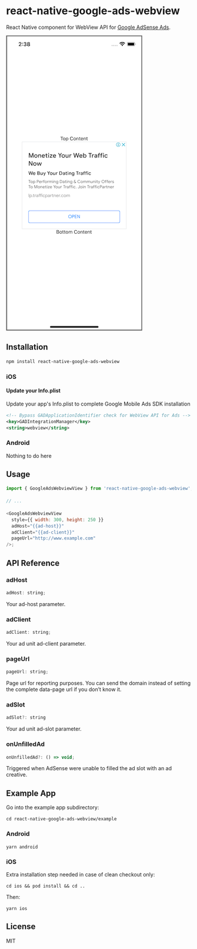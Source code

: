 # react-native-google-ads-webview

React Native component for WebView API for [Google AdSense Ads](https://support.google.com/admanager/answer/11893859).

![](example/examle.png)

## Installation

```sh
npm install react-native-google-ads-webview
```

### iOS

#### Update your Info.plist

Update your app's Info.plist to complete Google Mobile Ads SDK installation

```xml
<!-- Bypass GADApplicationIdentifier check for WebView API for Ads -->
<key>GADIntegrationManager</key>
<string>webview</string>
```

### Android

Nothing to do here

## Usage

```js
import { GoogleAdsWebviewView } from 'react-native-google-ads-webview';

// ...

<GoogleAdsWebviewView
  style={{ width: 300, height: 250 }}
  adHost="{{ad-host}}"
  adClient="{{ad-client}}"
  pageUrl="http://www.example.com"
/>;
```

## API Reference

### adHost

```js
adHost: string;
```

Your ad-host parameter.

### adClient

```js
adClient: string;
```

Your ad unit ad-client parameter.

### pageUrl

```js
pageUrl: string;
```

Page url for reporting purposes. You can send the domain instead of setting the complete data-page url if you don’t know it.

### adSlot

```js
adSlot?: string
```

Your ad unit ad-slot parameter.

### onUnfilledAd

```js
onUnfilledAd?: () => void;
```

Triggered when AdSense were unable to filled the ad slot with an ad creative.

## Example App

Go into the example app subdirectory:

```console
cd react-native-google-ads-webview/example
```

### Android

```console
yarn android
```

### iOS

Extra installation step needed in case of clean checkout only:

```console
cd ios && pod install && cd ..
```

Then:

```console
yarn ios
```

## License

MIT
